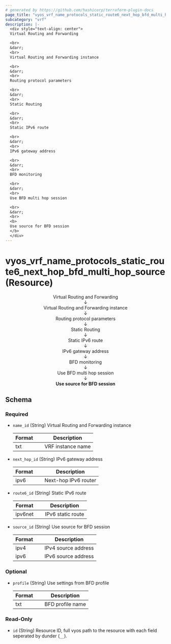 ```yaml
---
# generated by https://github.com/hashicorp/terraform-plugin-docs
page_title: "vyos_vrf_name_protocols_static_route6_next_hop_bfd_multi_hop_source Resource - vyos"
subcategory: "vrf"
description: |-
  <div style="text-align: center">
  Virtual Routing and Forwarding

  <br>
  &darr;
  <br>
  Virtual Routing and Forwarding instance

  <br>
  &darr;
  <br>
  Routing protocol parameters

  <br>
  &darr;
  <br>
  Static Routing

  <br>
  &darr;
  <br>
  Static IPv6 route

  <br>
  &darr;
  <br>
  IPv6 gateway address

  <br>
  &darr;
  <br>
  BFD monitoring

  <br>
  &darr;
  <br>
  Use BFD multi hop session

  <br>
  &darr;
  <br>
  <b>
  Use source for BFD session
  </b>
  </div>
---
```


# vyos_vrf_name_protocols_static_route6_next_hop_bfd_multi_hop_source (Resource)

<div style="text-align: center">
Virtual Routing and Forwarding

<br>
&darr;
<br>
Virtual Routing and Forwarding instance

<br>
&darr;
<br>
Routing protocol parameters

<br>
&darr;
<br>
Static Routing

<br>
&darr;
<br>
Static IPv6 route

<br>
&darr;
<br>
IPv6 gateway address

<br>
&darr;
<br>
BFD monitoring

<br>
&darr;
<br>
Use BFD multi hop session

<br>
&darr;
<br>
<b>
Use source for BFD session
</b>
</div>



<!-- schema generated by tfplugindocs -->
## Schema

### Required

- `name_id` (String) Virtual Routing and Forwarding instance

    |  Format  &emsp;|  Description        |
    |----------------|---------------------|
    |  txt     &emsp;|  VRF instance name  |
- `next_hop_id` (String) IPv6 gateway address

    |  Format  &emsp;|  Description           |
    |----------------|------------------------|
    |  ipv6    &emsp;|  Next-hop IPv6 router  |
- `route6_id` (String) Static IPv6 route

    |  Format   &emsp;|  Description        |
    |-----------------|---------------------|
    |  ipv6net  &emsp;|  IPv6 static route  |
- `source_id` (String) Use source for BFD session

    |  Format  &emsp;|  Description          |
    |----------------|-----------------------|
    |  ipv4    &emsp;|  IPv4 source address  |
    |  ipv6    &emsp;|  IPv6 source address  |

### Optional

- `profile` (String) Use settings from BFD profile

    |  Format  &emsp;|  Description       |
    |----------------|--------------------|
    |  txt     &emsp;|  BFD profile name  |

### Read-Only

- `id` (String) Resource ID, full vyos path to the resource with each field seperated by dunder (`__`).
